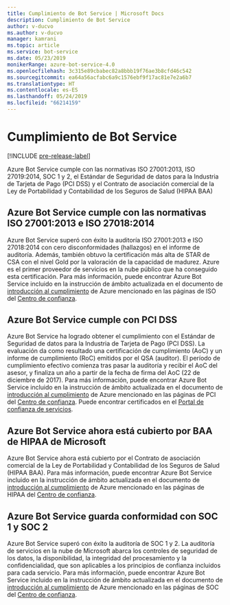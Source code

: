 ```yaml
---
title: Cumplimiento de Bot Service | Microsoft Docs
description: Cumplimiento de Bot Service
author: v-ducvo
ms.author: v-ducvo
manager: kamrani
ms.topic: article
ms.service: bot-service
ms.date: 05/23/2019
monikerRange: azure-bot-service-4.0
ms.openlocfilehash: 3c315e89cbabec82a8bbb19f76ae3b8cfd46c542
ms.sourcegitcommit: ea64a56acfabc6a9c1576ebf9f17ac81e7e2a6b7
ms.translationtype: HT
ms.contentlocale: es-ES
ms.lasthandoff: 05/24/2019
ms.locfileid: "66214159"
---
```

# <a name="bot-service-compliance"></a>Cumplimiento de Bot Service

[!INCLUDE [pre-release-label](../includes/pre-release-label.md)]

Azure Bot Service cumple con las normativas ISO 27001:2013, ISO 27019:2014, SOC 1 y 2, el Estándar de Seguridad de datos para la Industria de Tarjeta de Pago (PCI DSS) y el Contrato de asociación comercial de la Ley de Portabilidad y Contabilidad de los Seguros de Salud (HIPAA BAA)

## <a name="azure-bot-service-is-compliant-with-iso-270012013-and-iso-270182014"></a>Azure Bot Service cumple con las normativas ISO 27001:2013 e ISO 27018:2014 
Azure Bot Service superó con éxito la auditoría ISO 27001:2013 e ISO 27018:2014 con cero disconformidades (hallazgos) en el informe de auditoría. Además, también obtuvo la certificación más alta de STAR de CSA con el nivel Gold por la valoración de la capacidad de madurez.  Azure es el primer proveedor de servicios en la nube público que ha conseguido esta certificación. Para más información, puede encontrar Azure Bot Service incluido en la instrucción de ámbito actualizada en el documento de [introducción al cumplimiento](https://gallery.technet.microsoft.com/Overview-of-Azure-c1be3942) de Azure mencionado en las páginas de ISO del [Centro de confianza](https://www.microsoft.com/en-us/trustcenter/compliance/iso-iec-27001).  
 
## <a name="azure-bot-service-is-compliant-with-pci-dss"></a>Azure Bot Service cumple con PCI DSS
Azure Bot Service ha logrado obtener el cumplimiento con el Estándar de Seguridad de datos para la Industria de Tarjeta de Pago (PCI DSS). La evaluación da como resultado una certificación de cumplimiento (AoC) y un informe de cumplimiento (RoC) emitidos por el QSA (auditor). El período de cumplimiento efectivo comienza tras pasar la auditoría y recibir el AoC del asesor, y finaliza un año a partir de la fecha de firma del AoC (22 de diciembre de 2017). Para más información, puede encontrar Azure Bot Service incluido en la instrucción de ámbito actualizada en el documento de [introducción al cumplimiento](https://gallery.technet.microsoft.com/Overview-of-Azure-c1be3942) de Azure mencionado en las páginas de PCI del [Centro de confianza](https://www.microsoft.com/en-us/trustcenter/compliance/iso-iec-27001).  Puede encontrar certificados en el [Portal de confianza de servicios](https://servicetrust.microsoft.com/).
 
## <a name="azure-bot-service-is-now-covered-under-microsofts-hipaa-baa"></a>Azure Bot Service ahora está cubierto por BAA de HIPAA de Microsoft
Azure Bot Service ahora está cubierto por el Contrato de asociación comercial de la Ley de Portabilidad y Contabilidad de los Seguros de Salud (HIPAA BAA). Para más información, puede encontrar Azure Bot Service incluido en la instrucción de ámbito actualizada en el documento de [introducción al cumplimiento](https://gallery.technet.microsoft.com/Overview-of-Azure-c1be3942) de Azure mencionado en las páginas de HIPAA del [Centro de confianza](https://www.microsoft.com/en-us/TrustCenter/Compliance/HIPAA).  


## <a name="azure-bot-service-is-compliant-with-soc-1-and-soc-2"></a>Azure Bot Service guarda conformidad con SOC 1 y SOC 2 
Azure Bot Service superó con éxito la auditoría de SOC 1 y 2. La auditoría de servicios en la nube de Microsoft abarca los controles de seguridad de los datos, la disponibilidad, la integridad del procesamiento y la confidencialidad, que son aplicables a los principios de confianza incluidos para cada servicio. Para más información, puede encontrar Azure Bot Service incluido en la instrucción de ámbito actualizada en el documento de [introducción al cumplimiento](https://gallery.technet.microsoft.com/Overview-of-Azure-c1be3942) de Azure mencionado en las páginas de SOC del [Centro de confianza](https://www.microsoft.com/en-us/trustcenter/compliance/iso-iec-27001).  
 
